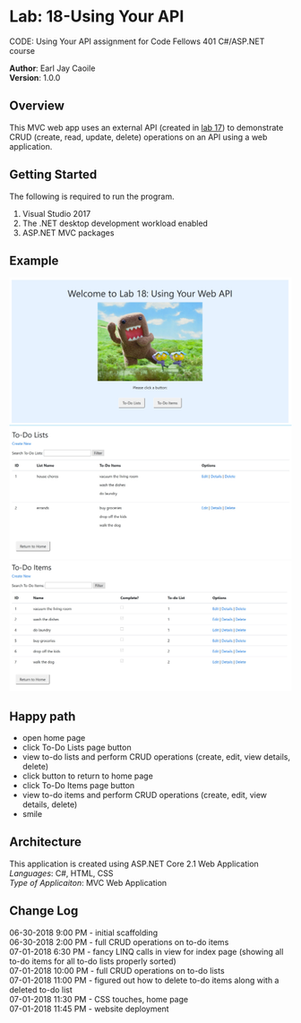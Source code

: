 # Lab: 18-Using Your API
CODE: Using Your API assignment for Code Fellows 401 C#/ASP.NET course

**Author**: Earl Jay Caoile <br />
**Version**: 1.0.0

## Overview
This MVC web app uses an external API (created in [lab 17](https://github.com/ecaoile/Lab-17-Web-APIs)) 
to demonstrate CRUD (create, read, update, delete) operations on an API using a web application.

## Getting Started
The following is required to run the program.
1. Visual Studio 2017 
2. The .NET desktop development workload enabled
3. ASP.NET MVC packages

## Example
![Lab 18 Screenshot 1](Lab18-SS1.jpg) <br />
![Lab 18 Screenshot 2](Lab18-SS2.jpg)<br />
![Lab 18 Screenshot 3](Lab18-SS3.jpg) <br />

## Happy path
- open home page
- click To-Do Lists page button
- view to-do lists and perform CRUD operations (create, edit, view details, delete)
- click button to return to home page
- click To-Do Items page button
- view to-do items and perform CRUD operations (create, edit, view details, delete)
- smile

## Architecture
This application is created using ASP.NET Core 2.1 Web Application <br />
*Languages*: C#, HTML, CSS <br />
*Type of Applicaiton*: MVC Web Application <br />

## Change Log
06-30-2018 9:00 PM - initial scaffolding <br />
06-30-2018 2:00 PM - full CRUD operations on to-do items <br />
07-01-2018 6:30 PM - fancy LINQ calls in view for index page (showing all to-do items
for all to-do lists properly sorted) <br />
07-01-2018 10:00 PM - full CRUD operations on to-do lists <br />
07-01-2018 11:00 PM - figured out how to delete to-do items along with a deleted to-do list <br />
07-01-2018 11:30 PM - CSS touches, home page <br />
07-01-2018 11:45 PM - website deployment <br />



